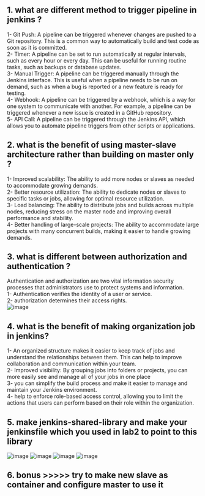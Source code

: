 ## 1. what are different method to trigger pipeline in jenkins ? 
  1- Git Push: A pipeline can be triggered whenever changes are pushed to a Git repository. This is a common way to automatically build and test code as soon as it is committed.   <br>
  2- Timer: A pipeline can be set to run automatically at regular intervals, such as every hour or every day. This can be useful for running routine tasks, such as backups or database updates.   
  3- Manual Trigger: A pipeline can be triggered manually through the Jenkins interface. This is useful when a pipeline needs to be run on demand, such as when a bug is reported or a new feature is ready for testing.   
  4- Webhook: A pipeline can be triggered by a webhook, which is a way for one system to communicate with another. For example, a pipeline can be triggered whenever a new issue is created in a GitHub repository.   
  5- API Call: A pipeline can be triggered through the Jenkins API, which allows you to automate pipeline triggers from other scripts or applications.
## 2. what is the benefit of using master-slave architecture rather than building on master only ?
  1- Improved scalability: The ability to add more nodes or slaves as needed to accommodate growing demands. <br>
  2- Better resource utilization: The ability to dedicate nodes or slaves to specific tasks or jobs, allowing for optimal resource utilization. <br>
  3- Load balancing: The ability to distribute jobs and builds across multiple nodes, reducing stress on the master node and improving overall performance and stability. <br>
  4- Better handling of large-scale projects: The ability to accommodate large projects with many concurrent builds, making it easier to handle growing demands. <br>

## 3. what is different between authorization and authentication ? 
  Authentication and authorization are two vital information security processes that administrators use to protect systems and information.  <br>
  1- Authentication verifies the identity of a user or service. <br>
  2- authorization determines their access rights. <br>
   ![image](https://user-images.githubusercontent.com/28235504/218261406-40aa346b-540f-4cc5-bde8-ab32cc5f3a5b.png)

## 4. what is the benefit of making organization job in jenkins?
  1-  An organized structure makes it easier to keep track of jobs and understand the relationships between them. This can help to improve collaboration and communication within your team. <br>
  2- Improved visibility: By grouping jobs into folders or projects, you can more easily see and manage all of your jobs in one place <br>
  3- you can simplify the build process and make it easier to manage and maintain your Jenkins environment. <br>
  4- help to enforce role-based access control, allowing you to limit the actions that users can perform based on their role within the organization. <br>
  
## 5. make jenkins-shared-library and make your jenkinsfile which you used in lab2 to point to this library 
![image](https://user-images.githubusercontent.com/28235504/218287055-0b3b9174-fb8f-4745-82d6-ec488b664fae.png)
![image](https://user-images.githubusercontent.com/28235504/218310435-c0b33b5e-3180-4676-b5e7-ce9c88b0b843.png)
![image](https://user-images.githubusercontent.com/28235504/218310455-71656571-4fb2-4380-a62f-146b2574af3a.png)
![image](https://user-images.githubusercontent.com/28235504/218310491-c6df7f8f-c417-4596-87d7-a5d7733a1b8a.png)

## 6. bonus >>>>> try to make new slave as container and configure master to use it 
